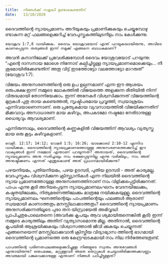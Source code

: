 ```yaml
---
title:  നിങ്ങൾക്ക് സമൃദ്ധി ഉണ്ടാകേണ്ടതിന്
date:   13/10/2020
---
```


ദൈവത്തിന്റെ ന്യായപ്രമാണം അറിയുകയും പ്രമാണിക്കുകയും ചെയ്യുമ്പോഴു ണ്ടാകുന്ന മറ്റ് ഫലങ്ങളെക്കുറിച്ച് വേദപുസ്തകത്തിലുടനീളം നാം കേൾക്കുന്നു.

`യോശുവ 1:7,8 വായിക്കുക. ദൈവം യോശുവയോട് എന്ത് പറയുകയായിരുന്നു, അവിടെ കാണപ്പെടുന്ന തത്വങ്ങൾ ഇന്ന് നമുക്ക് എങ്ങനെ ബാധകമാണ്?`

അവൻ കനാനിലേക്ക് പ്രവേശിക്കുമ്പോൾ ദൈവം യോശുവയോട് പറയുന്നു: “എന്റെ ദാസനായ മോശെ നിന്നോട് കല്പിച്ചിട്ടുള്ള ന്യായപ്രമാണമൊക്കെയും... നീ ശുഭമായിരിക്കേണ്ടതിന് അതു വിട്ട് ഇടത്തോട്ടോ വലത്തോട്ടോ മാറരുത്” (യോശുവ 1:7).

വിജയം അനുസരണത്തിന്റെ ഒരു ഉപ ഉല്പന്നമാണ് എന്ന ഈ ആശയം ഒരുപക്ഷേ ഇന്ന് നമ്മുടെ ലോകത്തിൽ വിജയത്തെ അളക്കുന്ന രീതിയിൽ നിന്ന് വിരുദ്ധമായി തോന്നിയേക്കാം. ഇന്ന് അനേകർ വിശ്വസിക്കുന്നത് വിജയത്തിന്റെ മുദ്രകൾ പുതു തായ കണ്ടെത്തൽ, സൃഷ്ടിപരമായ പ്രവൃത്തി, സ്വയാശ്രയം എന്നിവയാണെന്നാണ്. ഒരു പ്രത്യേകമായ വ്യവസായത്തിൽ വിജയിക്കുന്നതിന് മിക്കവാറും അസാധാരണ മായ കഴിവും, അപകടമോ നഷ്ടമോ നേരിടാനുള്ള ധൈര്യവും ആവശ്യമാണ്.

എന്നിരുന്നാലും, ദൈവത്തിന്റെ കണ്ണുകളിൽ വിജയത്തിന് ആവശ്യം വ്യത്യസ്ത മായ ഒരു കൂട്ടം കഴിവുകളാണ്.

`വെളി. 12:17; 14:12; റോമർ 1:5; 16:26; യാക്കോബ് 2:10-12 എന്നിവ വായിക്കുക. ദൈവത്തിന്റെ ന്യായപ്രമാണത്തോടുള്ള അനുസരണത്തെക്കുറിച്ച് ഈ വാക്യങ്ങൾ ഇന്ന് നമ്മോട് എന്താണ് പറയുന്നത്? അതായത്, ദൈവത്തിന്റെ ന്യായപ്രമാണം അനു സരിച്ചാലും നാം രക്ഷപ്പെടുന്നില്ല എന്നു വരികിലും, നാം അത് അനുഷ്ഠിക്കണം എന്നത് എന്തുകൊണ്ട് അത് പ്രധാനമായിരിക്കുന്നു?`

പഴയനിയമം, പുതിയനിയമം, പഴയ ഉടമ്പടി, പുതിയ ഉടമ്പടി - അത് കാര്യമല്ല. വേദപുസ്തകം വിശ്വസിക്കുന്ന ക്രിസ്ത്യാനികൾ എന്ന നിലയിൽ ദൈവത്തിന്റെ ന്യായ പ്രമാണത്തോടുള്ള അനുസരണത്തിനാണ് നാം വിളിക്കപ്പെട്ടിരിക്കുന്നത്. പാപം എന്നു കൂടി അറിയപ്പെടുന്ന ന്യായപ്രമാണലംഘനം വേദനയിലേക്കും, കഷ്ടതയിലേക്കും, നിത്യമരണത്തിലേക്കും മാത്രമേ നയിക്കുകയുള്ളൂ. ദൈവത്തിന്റെ ന്യായപ്രമാണലം ഘനത്തിന്റെയും പാപത്തിന്റെയും ഫലങ്ങൾ ആരാണ് സ്വയമായി കാണാത്തതും മനസ്സിലാക്കാത്തതും? ദൈവത്തിന്റെ ന്യായപ്രമാണം അനുസരിക്കുന്നതിലൂടെ പുരാ തന യിസ്രായേൽ അഭിവൃദ്ധി പ്രാപിച്ചതുപോലെതന്നെ (അവർക്കു കൃപയും ആവ ശ്യമായിരുന്നെങ്കിൽ കൂടി) ഇന്ന് നമ്മുടെ കാര്യത്തിലും അതിന് വ്യത്യാസമൊന്നു മില്ല. അതിനാൽ, ദൈവത്തിന്റെ കൃപയിൽ ആശ്രയിക്കുകയും വിശ്വാസത്താൽ ജീവി ക്കുകയും ചെയ്യുന്നത് എങ്ങനെയെന്ന് മനസ്സിലാക്കുവാൻ ക്രിസ്തീയ വിദ്യാഭ്യാസ ത്തിന്റെ ഭാഗമായി ദൈവത്തിന്റെ പ്രമാണത്തെ ഒരു കേന്ദ്രഘടകമായി നാം നില നിർത്തേണ്ടതുണ്ട്.

`പാപത്തിന്റെ പരിണതഫലങ്ങളെക്കുറിച്ചുള്ള നിങ്ങളുടെ സ്വന്തം അനുഭവങ്ങൾ എന്തായിരുന്നു? ഒരുപക്ഷേ, മറ്റുള്ളവർ അതേ തെറ്റുകൾ ചെയ്യാതിരിക്കത്തക്കവണ്ണം അവരുമായി പങ്കുവെക്കാനുള്ള എന്താണ് നിങ്ങൾ പഠിച്ചിട്ടുള്ളത്?`